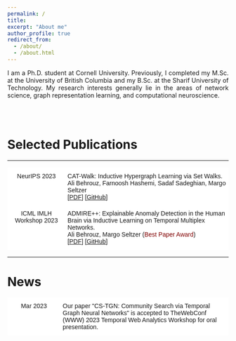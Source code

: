 ```yaml
---
permalink: /
title: 
excerpt: "About me"
author_profile: true
redirect_from: 
  - /about/
  - /about.html
---
```


<p align="justify">
I am a Ph.D. student at Cornell University. Previously, I completed my M.Sc. at the University of British Columbia and my B.Sc. at the Sharif University of Technology.
My research interests generally lie in the areas of network science, graph representation learning, and computational neuroscience. 
</p>
<br>
<br>



# Selected Publications

---

<style type="text/css">
.tg  {border-collapse:collapse;border-spacing:0;}
.tg td{border-color:black;border-style:solid;border-width:1px;font-family:Arial, sans-serif;font-size:14px; overflow:hidden;padding:10px 5px;word-break:normal;}
.tg th{border-color:black;border-style:solid;border-width:1px;font-family:Arial, sans-serif;font-size:14px; font-weight:normal;overflow:hidden;padding:10px 5px;word-break:normal;}
.tg .tg-oe15{background-color:#ffffff;border-color:#ffffff;text-align:left;vertical-align:top}
.tg .tg-wk8r{background-color:#ffffff;border-color:#ffffff;text-align:center;vertical-align:top}
</style>

<table class="tg">
<colgroup>
<col style="width: 172px">
<col style="width: 576px">
</colgroup>
<thead>
  <tr>
    <th class="tg-wk8r">NeurIPS 2023</th>
    <th class="tg-oe15">CAT-Walk: Inductive Hypergraph Learning via Set Walks.  <br>Ali Behrouz, Farnoosh Hashemi, Sadaf Sadeghian, Margo Seltzer <br> [<a href="https://arxiv.org/pdf/2306.11147.pdf">PDF</a>] [<a href="https://github.com/ubc-systopia/CATWalk">GitHub</a>] </th>
  </tr>
</thead>
<tbody>
   <tr>
    <td class="tg-wk8r">ICML IMLH Workshop 2023</td>
    <td class="tg-oe15">ADMIRE++: Explainable Anomaly Detection in the Human Brain via Inductive Learning on Temporal Multiplex Networks.<br>Ali Behrouz, Margo Seltzer (<span style="color:#800000;">Best Paper Award</span>) <br> [<a href="https://openreview.net/pdf?id=t4H8acYudJ">PDF</a>] [<a href="https://github.com/ubc-systopia/ADMIRE">GitHub</a>] 
  </tr>
</tbody>
</table>

---

# News

<table class="tg">
<colgroup>
<col style="width: 172px">
<col style="width: 576px">
</colgroup>
<thead>
  <tr>
    <th class="tg-wk8r">Mar 2023</th>
    <th class="tg-oe15">Our paper "CS-TGN: Community Search via Temporal Graph Neural Networks" is accepted to TheWebConf (WWW) 2023 Temporal Web Analytics Workshop for oral presentation.</th>
  </tr>
</thead>
<tbody>
  <!-- Add all other rows here using <td> within <tbody> -->
</tbody>
</table>

